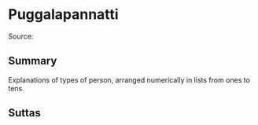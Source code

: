 # Puggalapannatti
Source: []()
## Summary
Explanations of types of person, arranged numerically in lists from ones to tens
## Suttas
